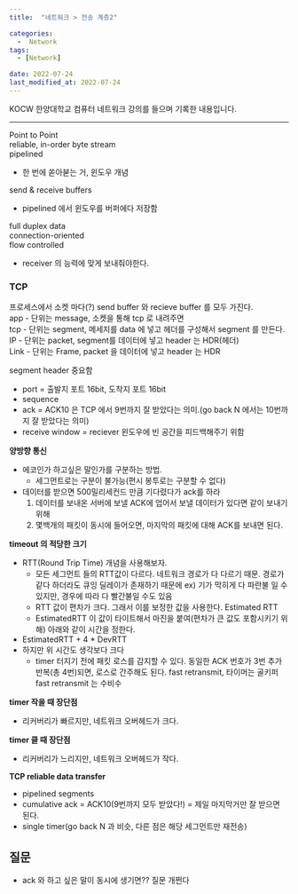 ```yaml
---
title:  "네트워크 > 전송 계층2" 

categories:
  -  Network
tags:
  - [Network]

date: 2022-07-24
last_modified_at: 2022-07-24
---
```


KOCW 한양대학교 컴퓨터 네트워크 강의를 들으며 기록한 내용입니다. 

---

Point to Point  
reliable, in-order byte stream  
pipelined  
- 한 번에 쏟아붇는 거, 윈도우 개념  

send & receive buffers  
- pipelined 에서 윈도우를 버퍼에다 저장함

full duplex data  
connection-oriented  
flow controlled  
- receiver 의 능력에 맞게 보내줘야한다.

### TCP
프로세스에서 소켓 마다(?) send buffer 와 recieve buffer 를 모두 가진다.  
app - 단위는 message, 소켓을 통해 tcp 로 내려주면  
tcp - 단위는 segment, 메세지를 data 에 넣고 헤더를 구성해서 segment 를 만든다.  
IP - 단위는 packet, segment를 데이터에 넣고 header 는 HDR(헤더)  
Link - 단위는 Frame, packet 을 데이터에 넣고 header 는 HDR  

segment header 중요함
- port = 출발지 포트 16bit, 도착지 포트 16bit
- sequence
- ack = ACK10 은 TCP 에서 9번까지 잘 받았다는 의미.(go back N 에서는 10번까지 잘 받았다는 의미)
- receive window =  reciever 윈도우에 빈 공간을 피드백해주기 위함

 

**양방향 통신**
- 에코인가 하고싶은 말인가를 구분하는 방법.
    - 세그먼트로는 구분이 불가능(편시 봉투로는 구분할 수 없다)
- 데이터를 받으면 500밀리세컨드 만큼 기다렸다가 ack를 하라
    1. 데이터를 보내온 서버에 보낼 ACK에 업어서 보낼 데이터가 있다면 같이 보내기 위해
    2. 몇백개의 패킷이 동시에 들어오면, 마지막의 패킷에 대해 ACK를 보내면 된다. 

**timeout 의 적당한 크기**
- RTT(Round Trip Time) 개념을 사용해보자.
    - 모든 세그먼트 들의 RTT값이 다르다. 네트워크 경로가 다 다르기 때문. 경로가 같다 하더라도 큐잉 딜레이가 존재하기 때문에 ex) 기가 막히게 다 파란불 일 수 있지만, 경우에 따라 다 빨간불일 수도 있음
    - RTT 값이 편차가 크다. 그래서 이를 보정한 값을 사용한다. Estimated RTT
    - EstimatedRTT 이 값이 타이트해서 마진을 붙여(편차가 큰 값도 포함시키기 위해) 아래와 같이 시간을 정한다.
- EstimatedRTT + 4 * DevRTT
- 하지만 위 시간도 생각보다 크다
    - timer 터지기 전에 패킷 로스를 감지할 수 있다. 동일한 ACK 번호가 3번 추가 반복(총 4번)되면, 로스로 간주해도 된다. fast retransmit, 타이머는 골키퍼 fast retransmit 는 수비수

**timer 작을 때 장단점**
- 리커버리가 빠르지만, 네트워크 오버헤드가 크다.

**timer 클 때 장단점**
- 리커버리가 느리지만, 네트워크 오버헤드가 작다.

**TCP reliable data transfer**
- pipelined segments
- cumulative ack = ACK10(9번까지 모두 받았다!) = 제일 마지막거만 잘 받으면 된다.
- single timer(go back N 과 비슷, 다른 점은 해당 세그먼트만 재전송)

## **질문**
- ack 와 하고 싶은 말이 동시에 생기면?? 질문 개쩐다